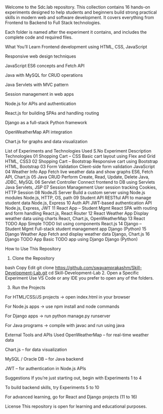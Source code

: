 Welcome to the Sdc.lab repository. This collection contains 16 hands-on experiments designed to help students and beginners build strong practical skills in modern web and software development. It covers everything from Frontend to Backend to Full Stack technologies.

Each folder is named after the experiment it contains, and includes the complete code and required files.

What You’ll Learn
Frontend development using HTML, CSS, JavaScript

Responsive web design techniques

JavaScript ES6 concepts and Fetch API

Java with MySQL for CRUD operations

Java Servlets with MVC pattern

Session management in web apps

Node.js for APIs and authentication

React.js for building SPAs and handling routing

Django as a full-stack Python framework

OpenWeatherMap API integration

Chart.js for graphs and data visualization

List of Experiments and Technologies Used
S.No	Experiment	Description	Technologies
01	Shopping Cart – CSS	Basic cart layout using Flex and Grid	HTML, CSS3
02	Shopping Cart – Bootstrap	Responsive cart using Bootstrap	HTML, Bootstrap
03	Form Validation	Client-side form validation	JavaScript
04	Weather Info App	Fetch live weather data and show graphs	ES6, Fetch API, Chart.js
05	Java CRUD	Perform Create, Read, Update, Delete	Java, JDBC, MySQL
06	Servlet Controller	Connect frontend to DB using Servlets	Java Servlets, JSP
07	Session Management	User session tracking	Cookies, HTTP Session
08	NodeJS Server	Build a custom server using Node.js modules	Node.js, HTTP, OS, path
09	Student API	RESTful API to manage student data	Node.js, Express
10	Auth API	JWT-based authentication API	Node.js, Express, JWT
11	React App – Student Mgmt	React SPA with routing and form handling	React.js, React Router
12	React Weather App	Display weather data using charts	React, Chart.js, OpenWeatherMap
13	React TODO App	Simple TODO list using components	React.js
14	Django – Student Mgmt	Full-stack student management app	Django (Python)
15	Django Weather App	Fetch and display weather data	Django, Chart.js
16	Django TODO App	Basic TODO app using Django	Django (Python)

How to Use This Repository
1. Clone the Repository

bash
Copy
Edit
git clone https://github.com/swayamprakashm/Skill-Development-Lab.git
cd Skill-Development-Lab
2. Open a Specific Experiment
Use VS Code or any IDE you prefer to open any of the folders.

3. Run the Projects

For HTML/CSS/JS projects → open index.html in your browser

For Node.js apps → use npm install and node commands

For Django apps → run python manage.py runserver

For Java programs → compile with javac and run using java

External Tools and APIs Used
OpenWeatherMap – for real-time weather data

Chart.js – for data visualization

MySQL / Oracle DB – for Java backend

JWT – for authentication in Node.js APIs

Suggestions
If you’re just starting out, begin with Experiments 1 to 4

To build backend skills, try Experiments 5 to 10

For advanced learning, go for React and Django projects (11 to 16)

License
This repository is open for learning and educational purposes.

